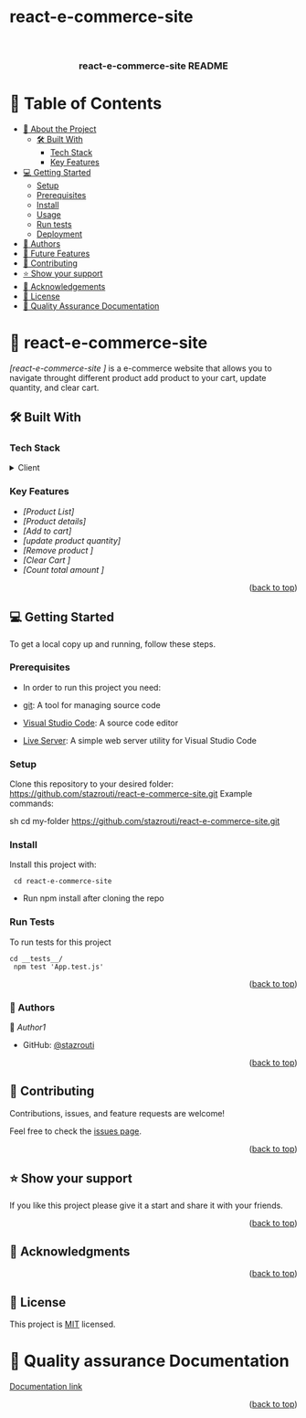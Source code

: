 # react-e-commerce-site
<a name="readme-top"></a>


<div align="center">
  <br/>

  <h3><b>react-e-commerce-site README</b></h3>

</div>


# 📗 Table of Contents

- [📖 About the Project](#about-project)
  - [🛠 Built With](#built-with)
    - [Tech Stack](#tech-stack)
    - [Key Features](#key-features)
- [💻 Getting Started](#getting-started)
  - [Setup](#setup)
  - [Prerequisites](#prerequisites)
  - [Install](#install)
  - [Usage](#usage)
  - [Run tests](#run-tests)
  - [Deployment](#triangular_flag_on_post-deployment)
- [👥 Authors](#authors)
- [🔭 Future Features](#future-features)
- [🤝 Contributing](#contributing)
- [⭐️ Show your support](#support)
- [🙏 Acknowledgements](#acknowledgements)
- [📝 License](#license)
- [📝 Quality Assurance Documentation](#Quality-assurance-Documentation)

# 📖 react-e-commerce-site   <a name="about-project"></a>
*[react-e-commerce-site ]*  is a e-commerce website that allows you to navigate throught different product add product to your cart, update quantity, and clear cart.

## 🛠 Built With <a name="built-with"></a>

### Tech Stack <a name="tech-stack"></a>

<details>
  <summary>Client</summary>
  <ul>
    <li><a href="#">React js  </a></li>
    <li><a href="#">JavaScript  </a></li>
    
  </ul>

</details>


### Key Features <a name="key-features"></a>


- *[Product List]*
- *[Product details]*
- *[Add to cart]*
- *[update product quantity]*
- *[Remove product ]*
- *[Clear Cart ]*
- *[Count total amount ]*




<p align="right">(<a href="#readme-top">back to top</a>)</p>



## 💻 Getting Started <a name="getting-started"></a>

To get a local copy up and running, follow these steps.

### Prerequisites

- In order to run this project you need:

- [git](https://git-scm.com/downloads): A tool for managing source code
- [Visual Studio Code](https://code.visualstudio.com/): A source code editor
- [Live Server](https://marketplace.visualstudio.com/items?itemName=ritwickdey.LiveServer): A simple web server utility for Visual Studio Code

### Setup

Clone this repository to your desired folder:
https://github.com/stazrouti/react-e-commerce-site.git
 Example commands:

sh
  cd my-folder
https://github.com/stazrouti/react-e-commerce-site.git


### Install

Install this project with:

` cd react-e-commerce-site`
  - Run npm install after cloning the repo

### Run Tests
To run tests for this project

```shell
cd __tests__/
 npm test 'App.test.js'
```


<p align="right">(<a href="#readme-top">back to top</a>)</p>

### 👥 Authors <a name="authors"></a>

👤 *Author1*

- GitHub: [@stazrouti](https://github.com/stazrouti)



<p align="right">(<a href="#readme-top">back to top</a>)</p>

## 🤝 Contributing <a name="contributing"></a>

Contributions, issues, and feature requests are welcome!

Feel free to check the [issues page](../../issues/).

<p align="right">(<a href="#readme-top">back to top</a>)</p>

## ⭐️ Show your support <a name="support"></a>

If you like this project please give it a start and share it with your friends. 

<p align="right">(<a href="#readme-top">back to top</a>)</p>

## 🙏 Acknowledgments <a name="acknowledgements"></a>




<p align="right">(<a href="#readme-top">back to top</a>)</p>

## 📝 License <a name="license"></a>

This project is [MIT](./MIT.md) licensed.
# 📝 Quality assurance Documentation   <a name="Quality-assurance-Documentation"></a>
<p><a href="https://docs.google.com/document/d/1FQNZnP3O4oyPadj22ivSuRHTG8LqleoevACnJv9vlR0/edit?usp=sharing">Documentation link</a></p>

<p align="right">(<a href="#readme-top">back to top</a>)</p>
